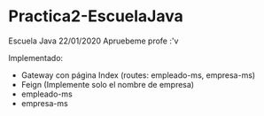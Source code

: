 # Practica2-EscuelaJava

Escuela Java 22/01/2020
Apruebeme profe :'v

Implementado:
- Gateway con página Index (routes: empleado-ms, empresa-ms)
- Feign (Implemente solo el nombre de empresa)
- empleado-ms
- empresa-ms
